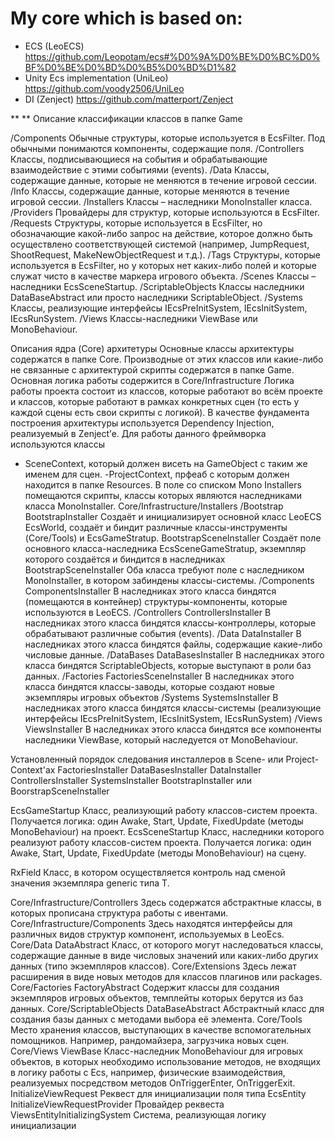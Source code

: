 # My core which is based on:
- ECS (LeoECS) 
https://github.com/Leopotam/ecs#%D0%9A%D0%BE%D0%BC%D0%BF%D0%BE%D0%BD%D0%B5%D0%BD%D1%82
- Unity Ecs implementation (UniLeo)
https://github.com/voody2506/UniLeo
- DI (Zenject)
https://github.com/matterport/Zenject

** ** Описание классификации классов в папке Game

/Components
Обычные структуры, которые используется в EcsFilter. Под обычными понимаются компоненты, содержащие поля.
/Controllers
Классы, подписывающиеся на события и обрабатывающие взаимодействие с этими событиями (events).
/Data
Классы, содержащие данные, которые не меняются в течение игровой сессии.
/Info
Классы, содержащие данные, которые меняются в течение игровой сессии.
/Installers
Классы – наследники MonoInstaller класса.
/Providers
Провайдеры для структур, которые используются в EcsFilter.
/Requests
Структуры, которые используется в EcsFilter, но обозначающие какой-либо запрос на действие, которое должно быть осуществлено соответствующей системой (например, JumpRequest, ShootRequest, MakeNewObjectRequest и т.д.).
/Tags
Структуры, которые используется в EcsFilter, но у которых нет каких-либо полей и которые служат чисто в качестве маркера игрового объекта.
/Scenes
Классы – наследники EcsSceneStartup.
/ScriptableObjects
Классы наследники DataBaseAbstract или просто наследники ScriptableObject.
/Systems
Классы, реализующие интерфейсы IEcsPreInitSystem, IEcsInitSystem, IEcsRunSystem.
/Views
Классы-наследники ViewBase или MonoBehaviour.

Описания ядра (Core) архитетуры
Основные классы архитектуры содержатся в папке Core. Производные от этих классов или какие-либо не связанные с архитектурой скрипты содержатся в папке Game.
Основная логика работы содержится в Core/Infrastructure
Логика работы проекта состоит из классов, которые работают во всём проекте и классов, которые работают в рамках конкретных сцен (то есть у каждой сцены есть свои скрипты с логикой).
В качестве фундамента построения архитектуры используется Dependency Injection, реализуемый в Zenject’е. Для работы данного фреймворка используются классы 
- SceneContext, который должен висеть на GameObject с таким же именем для сцен.
-ProjectContext, прфеаб с которым должен находится в папке Resources.
В поле со списком Mono Installers помещаются скрипты, классы которых являются наследниками класса MonoInstaller.
Core/Infrastructure/Installers
/Bootstrap
BootstrapInstaller
Создаёт и инициализирует основной класс LeoECS EcsWorld, создаёт и биндит различные классы-инструменты (Core/Tools) и EcsGameStratup.
BootstrapSceneInstaller
Создаёт поле основного класса-наследника EcsSceneGameStratup, экземпляр которого создаётся и биндится в наследниках BootstrapSceneInstaller
Оба класса требуют поле с наследником MonoInstaller, в котором забиндены классы-системы.
/Components
ComponentsInstaller
В наследниках этого класса биндятся (помещаются в контейнер) структуры-компоненты, которые используются в LeoECS.
/Controllers
ControllersInstaller
В наследниках этого класса биндятся классы-контроллеры, которые обрабатывают различные события (events).
/Data
DataInstaller
В наследниках этого класса биндятся файлы, содержащие какие-либо числовые данные.
/DataBases
DataBasesInstaller
В наследниках этого класса биндятся ScriptableObjects, которые выступают в роли баз данных.
/Factories
FactoriesSceneInstaller
В наследниках этого класса биндятся классы-заводы, которые создают новые экземпляры игровых объектов
/Systems
SystemsInstaller
В наследниках этого класса биндятся классы-системы (реализующие интерфейсы IEcsPreInitSystem, IEcsInitSystem, IEcsRunSystem)
/Views
ViewsInstaller
В наследниках этого класса биндятся все компоненты наследники ViewBase, который наследуется от MonoBehaviour.

Установленный порядок следования инсталлеров в Scene- или Project- Context'ах
FactoriesInstaller
DataBasesInstaller
DataInstaller
ControllersInstaller
SystemsInstaller
BootstrapInstaller или BoorstrapSceneInstaller

EcsGameStartup
Класс, реализующий работу классов-систем проекта.
Получается логика: один Awake, Start, Update, FixedUpdate (методы MonoBehaviour) на проект. 
EcsSceneStartup
Класс, наследники которого реализуют работу классов-систем проекта.
Получается логика: один Awake, Start, Update, FixedUpdate (методы MonoBehaviour) на сцену. 

RxField
Класс, в котором осуществляется контроль над сменой значения экземпляра generic типа T.

Core/Infrastructure/Controllers
Здесь содержатся абстрактные классы, в которых прописана структура работы с ивентами.
Core/Infrastructure/Components
Здесь находятся интерфейсы для различных видов структур компонент, используемых в LeoEcs.
Core/Data
DataAbstract
Класс, от которого могут наследоваться классы, содержащие данные в виде числовых значений или каких-либо других данных (типо экземпляров классов).
Core/Extensions
Здесь лежат расширения в виде новых методов для классов плагинов или packages.
Core/Factories
FactoryAbstract
Содержит классы для создания экземпляров игровых объектов, темплейты которых берутся из баз данных.
Core/ScriptableObjects
DataBaseAbstract
Абстрактный класс для создания базы данных с методами выбора её элемента.
Core/Tools
Место хранения классов, выступающих в качестве вспомогательных помощников. Например, рандомайзера, загрузчика новых сцен.
Core/Views
ViewBase
Класс-наследник MonoBehaviour для игровых объектов, в которых необходимо использование методов, не входящих в логику работы с Ecs, например, физические взаимодействия, реализуемых посредством методов OnTriggerEnter, OnTriggerExit.
InitializeViewRequest
Реквест для инициализации поля типа EcsEntity
InitializeViewRequestProvider
Провайдер реквеста
ViewsEntityInitializingSystem
Система, реализующая логику инициализации

